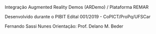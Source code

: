 Integração Augmented Reality Demos (ARDemo) / Plataforma REMAR

Desenvolvido durante o PIBIT
Edital 001/2019 - CoPICT/ProPq/UFSCar

Fernando Sassi Nunes
Orientação: Prof. Delano M. Beder
